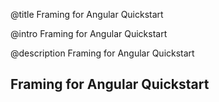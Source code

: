@title
Framing for Angular Quickstart

@intro
Framing for Angular Quickstart

@description
Framing for Angular Quickstart

## Framing for Angular Quickstart
